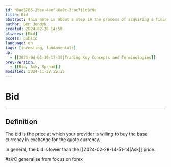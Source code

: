 ```yaml
---
id: d8ae3786-2bce-4aef-8a0c-3cac711c9f9e
title: Bid
abstract: This note is about a step in the process of acquiring a financial product, namely the word for what your business opponent is willing to pay for your product.
author: Ben Jendyk
created: 2024-02-28 14:50
aliases: [Bid]
access: public
language: en
tags: [investing, fundamentals]
up:
  - [[2024-04-01-19-17-39|Trading Key Concepts and Terminologies]]
prev-version:
  - [[Bid, Ask, Spread]]
modified: 2024-11-28 15:25
---
```


# Bid

---

## Definition

The bid is the price at which your provider is willing to buy the base currency in exchange for the quote currency.

In general, the bid is lower than the [[2024-02-28-14-51-14|Ask]] price.

#a/rC generalise from focus on forex
